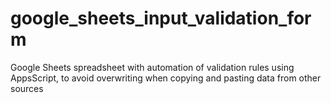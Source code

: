 # google_sheets_input_validation_form
 Google Sheets spreadsheet with automation of validation rules using AppsScript, to avoid overwriting when copying and pasting data from other sources
